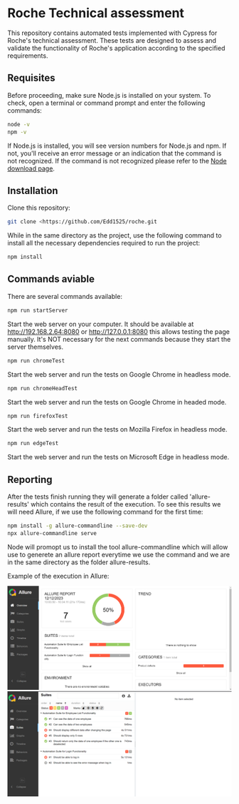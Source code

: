 # Roche Technical assessment

This repository contains automated tests implemented with Cypress for Roche's technical assessment. These tests are designed to assess and validate the functionality of Roche's application according to the specified requirements.

## Requisites

Before proceeding, make sure Node.js is installed on your system. To check, open a terminal or command prompt and enter the following commands:
```sh
node -v
npm -v
```
If Node.js is installed, you will see version numbers for Node.js and npm. If not, you'll receive an error message or an indication that the command is not recognized. If the command is not recognized please refer to the [Node download page](https://nodejs.org/en/download).


## Installation

Clone this repository:
```sh
git clone <https://github.com/Edd1525/roche.git
```

While in the same directory as the project, use the following command to install all the necessary dependencies required to run the project:
```sh
npm install
```

## Commands aviable

There are several commands available:
```sh
npm run startServer 
```
Start the web server on your computer. It should be available at http://192.168.2.64:8080 or http://127.0.0.1:8080 this allows testing the page manually. It's NOT necessary for the next commands because they start the server themselves.

```sh
npm run chromeTest 
```
Start the web server and run the tests on Google Chrome in headless mode.

```sh
npm run chromeHeadTest 
```
Start the web server and run the tests on Google Chrome in headed mode.

```sh
npm run firefoxTest 
```
Start the web server and run the tests on Mozilla Firefox in headless mode.

```sh
npm run edgeTest 
```
Start the web server and run the tests on Microsoft Edge in headless mode.

## Reporting

After the tests finish running they will generate a folder called 'allure-results' which contains the result of the execution. To see this results we will need Allure, if we use the following command for the first time:
```sh
npm install -g allure-commandline --save-dev
npx allure-commandline serve
```
Node will promopt us to install the tool allure-commandline which will allow use to generete an allure report everytime we use the command and we are in the same directory as the folder allure-results.

Example of the execution in Allure:

![results](allure1.png)
![results](allure2.png)
